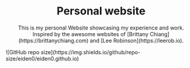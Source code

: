 <h1 align="center">
  Personal website
</h1>
<p  align="center">
This is my personal Website showcasing my experience and work. </br>
Inspired by the awesome websites of [Brittany Chiang](https://brittanychiang.com) and [Lee Robinson](https://leerob.io).
</p>
![GitHub repo size](https://img.shields.io/github/repo-size/eiden0/eiden0.github.io)
                                                                                                      
                                                                                                      
